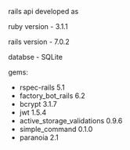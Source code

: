 rails api developed as

ruby version - 3.1.1

rails version - 7.0.2

databse - SQLite

gems:
* rspec-rails 5.1
* factory_bot_rails 6.2
* bcrypt 3.1.7
* jwt 1.5.4
* active_storage_validations 0.9.6
* simple_command 0.1.0
* paranoia 2.1
